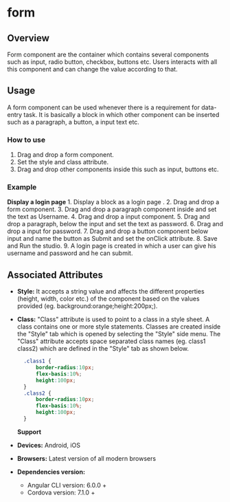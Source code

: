 # form

## Overview

Form component are the container which contains several components such as input, radio button, checkbox, buttons etc. Users interacts with all this component and can change the value according to that.

## Usage

A form component can be used whenever there is a requirement for data-entry task. It is basically a block in which other component can be inserted such as a paragraph, a button, a input text etc.

### How to use

1. Drag and drop a form component.
2. Set the style and class attribute.
3. Drag and drop other components inside this such as input, buttons etc.

### Example

**Display a login page** 1. Display a block as a login page . 2. Drag and drop a form component. 3. Drag and drop a paragraph component inside and set the text as Username. 4. Drag and drop a input component. 5. Drag and drop a paragraph, below the input and set the text as password. 6. Drag and drop a input for password. 7. Drag and drop a button component below input and name the button as Submit and set the onClick attribute. 8. Save and Run the studio. 9. A login page is created in which a user can give his username and password and he can submit.

## Associated Attributes

* **Style:** It accepts a string value and affects the different properties \(height, width, color etc.\) of the component based on the values provided \(eg. background:orange;height:200px;\).
* **Class:** "Class" attribute is used to point to a class in a style sheet. A class contains one or more style statements. Classes are created inside the "Style" tab which is opened by selecting the "Style" side menu. The "Class" attribute accepts space separated class names \(eg. class1 class2\) which are defined in the "Style" tab as shown below.

  ```css
    .class1 {
        border-radius:10px;
        flex-basis:10%;
        height:100px;
    }
    .class2 {
        border-radius:10px;
        flex-basis:10%;
        height:100px;
    }
  ```

  **Support**

* **Devices:** Android, iOS
* **Browsers:**  Latest version of all modern browsers
* **Dependencies version:** 
  * Angular CLI version: 6.0.0 + 
  * Cordova version: 7.1.0 + 


